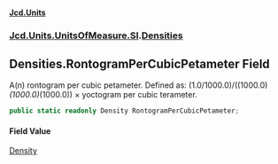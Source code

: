 #### [Jcd.Units](index.md 'index')
### [Jcd.Units.UnitsOfMeasure.SI](Jcd.Units.UnitsOfMeasure.SI.md 'Jcd.Units.UnitsOfMeasure.SI').[Densities](Densities.md 'Jcd.Units.UnitsOfMeasure.SI.Densities')

## Densities.RontogramPerCubicPetameter Field

A(n) rontogram per cubic petameter. Defined as: (1.0/1000.0)/((1000.0)*(1000.0)*(1000.0)) × yoctogram per cubic terameter.

```csharp
public static readonly Density RontogramPerCubicPetameter;
```

#### Field Value
[Density](Density.md 'Jcd.Units.UnitTypes.Density')